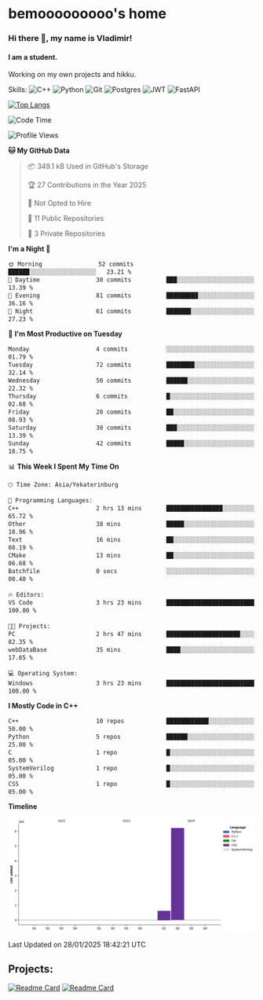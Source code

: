 # bemooooooooo's home
### Hi there 👋, my name is Vladimir!
#### I am a student.
Working on my own projects and hikku.

Skills: ![C++](https://img.shields.io/badge/c++-%2300599C.svg?style=for-the-badge&logo=c%2B%2B&logoColor=white) ![Python](https://img.shields.io/badge/python-3670A0?style=for-the-badge&logo=python&logoColor=ffdd54) ![Git](https://img.shields.io/badge/git-%23F05033.svg?style=for-the-badge&logo=git&logoColor=white) ![Postgres](https://img.shields.io/badge/postgres-%23316192.svg?style=for-the-badge&logo=postgresql&logoColor=white) ![JWT](https://img.shields.io/badge/JWT-black?style=for-the-badge&logo=JSON%20web%20tokens) ![FastAPI](https://img.shields.io/badge/FastAPI-005571?style=for-the-badge&logo=fastapi)
<!--![GitHub streak stats](https://streak-stats.demolab.com/?user=bemooooooooo)-->

[![Top Langs](https://github-readme-stats.vercel.app/api/top-langs/?username=bemooooooooo)](https://github.com/anuraghazra/github-readme-stats)

<!--START_SECTION:waka-->
![Code Time](http://img.shields.io/badge/Code%20Time-4%20hrs%201%20min-blue)

![Profile Views](http://img.shields.io/badge/Profile%20Views-8-blue)

**🐱 My GitHub Data** 

> 📦 349.1 kB Used in GitHub's Storage 
 > 
> 🏆 27 Contributions in the Year 2025
 > 
> 🚫 Not Opted to Hire
 > 
> 📜 11 Public Repositories 
 > 
> 🔑 3 Private Repositories 
 > 
**I'm a Night 🦉** 

```text
🌞 Morning                52 commits          ██████░░░░░░░░░░░░░░░░░░░   23.21 % 
🌆 Daytime                30 commits          ███░░░░░░░░░░░░░░░░░░░░░░   13.39 % 
🌃 Evening                81 commits          █████████░░░░░░░░░░░░░░░░   36.16 % 
🌙 Night                  61 commits          ███████░░░░░░░░░░░░░░░░░░   27.23 % 
```
📅 **I'm Most Productive on Tuesday** 

```text
Monday                   4 commits           ░░░░░░░░░░░░░░░░░░░░░░░░░   01.79 % 
Tuesday                  72 commits          ████████░░░░░░░░░░░░░░░░░   32.14 % 
Wednesday                50 commits          ██████░░░░░░░░░░░░░░░░░░░   22.32 % 
Thursday                 6 commits           █░░░░░░░░░░░░░░░░░░░░░░░░   02.68 % 
Friday                   20 commits          ██░░░░░░░░░░░░░░░░░░░░░░░   08.93 % 
Saturday                 30 commits          ███░░░░░░░░░░░░░░░░░░░░░░   13.39 % 
Sunday                   42 commits          █████░░░░░░░░░░░░░░░░░░░░   18.75 % 
```


📊 **This Week I Spent My Time On** 

```text
🕑︎ Time Zone: Asia/Yekaterinburg

💬 Programming Languages: 
C++                      2 hrs 13 mins       ████████████████░░░░░░░░░   65.72 % 
Other                    38 mins             █████░░░░░░░░░░░░░░░░░░░░   18.96 % 
Text                     16 mins             ██░░░░░░░░░░░░░░░░░░░░░░░   08.19 % 
CMake                    13 mins             ██░░░░░░░░░░░░░░░░░░░░░░░   06.68 % 
Batchfile                0 secs              ░░░░░░░░░░░░░░░░░░░░░░░░░   00.40 % 

🔥 Editors: 
VS Code                  3 hrs 23 mins       █████████████████████████   100.00 % 

🐱‍💻 Projects: 
PC                       2 hrs 47 mins       █████████████████████░░░░   82.35 % 
webDataBase              35 mins             ████░░░░░░░░░░░░░░░░░░░░░   17.65 % 

💻 Operating System: 
Windows                  3 hrs 23 mins       █████████████████████████   100.00 % 
```

**I Mostly Code in C++** 

```text
C++                      10 repos            ████████████░░░░░░░░░░░░░   50.00 % 
Python                   5 repos             ██████░░░░░░░░░░░░░░░░░░░   25.00 % 
C                        1 repo              █░░░░░░░░░░░░░░░░░░░░░░░░   05.00 % 
SystemVerilog            1 repo              █░░░░░░░░░░░░░░░░░░░░░░░░   05.00 % 
CSS                      1 repo              █░░░░░░░░░░░░░░░░░░░░░░░░   05.00 % 
```



**Timeline**

![Lines of Code chart](https://raw.githubusercontent.com/bemooooooooo/bemooooooooo/main/assets/bar_graph.png)


 Last Updated on 28/01/2025 18:42:21 UTC
<!--END_SECTION:waka-->

## Projects:
[![Readme Card](https://github-readme-stats.vercel.app/api/pin/?username=bemooooooooo&repo=Gui-for-DataBase)](https://github.com/bemooooooooo/Gui-for-DataBase) [![Readme Card](https://github-readme-stats.vercel.app/api/pin/?username=bemooooooooo&repo=FileService)](https://github.com/bemooooooooo/FileService)
